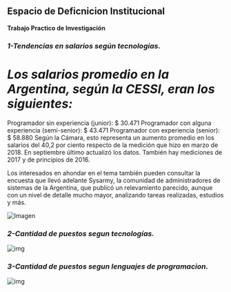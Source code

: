 ## **Espacio de Deficnicion Institucional**

**Trabajo Practico de Investigación**


### *1-Tendencias en salarios según tecnologías.*


# *Los salarios promedio en la Argentina, según la CESSI, eran los siguientes:*

Programador sin experiencia (junior): $ 30.471
Programador con alguna experiencia (semi-senior): $ 43.471
Programador con experiencia (senior): $ 58.880
Según la Cámara, esto representa un aumento promedio en los salarios del 40,2 por ciento respecto de la medición que hizo en marzo de 2018. En septiembre último actualizó los datos. También hay mediciones de 2017 y de principios de 2016.

Los interesados en ahondar en el tema también pueden consultar la encuesta que llevó adelante Sysarmy, la comunidad de administradores de sistemas de la Argentina, que publicó un relevamiento parecido, aunque con un nivel de detalle mucho mayor, analizando tareas realizadas, estudios y más.

![Imagen](https://bucket1.glanacion.com/anexos/fotos/40/2898240w740.jpg)

### *2-Cantidad de puestos segun tecnologías.*

![img](https://i.ibb.co/wcGh34v/Puestos-de-empleo.png)

### *3-Cantidad de puestos segun lenguajes de programacion.*

![img](https://i.ibb.co/wBK0vrm/Segun-lenguaje.png)



